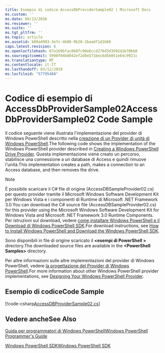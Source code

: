 ```yaml
---
title: Esempio di codice AccessDbProviderSample02 | Microsoft Docs
ms.custom: ''
ms.date: 09/13/2016
ms.reviewer: ''
ms.suite: ''
ms.tgt_pltfrm: ''
ms.topic: article
ms.assetid: b89a4903-3efc-4b08-9b20-2baadf1d1b66
caps.latest.revision: 6
ms.openlocfilehash: 67a169bfac0b0fc90e6ccd276d3d3592d1b70bb0
ms.sourcegitcommit: 5990f04b8042ef2d8e571bec6d5b051e64c9921c
ms.translationtype: MT
ms.contentlocale: it-IT
ms.lasthandoff: 03/12/2019
ms.locfileid: "57795488"
---
```

# <a name="accessdbprovidersample02-code-sample"></a><span data-ttu-id="c6b21-102">Codice di esempio di AccessDbProviderSample02</span><span class="sxs-lookup"><span data-stu-id="c6b21-102">AccessDbProviderSample02 Code Sample</span></span>

<span data-ttu-id="c6b21-103">Il codice seguente viene illustrata l'implementazione del provider di Windows PowerShell descritto nella [creazione di un Provider di unità di Windows PowerShell](./creating-a-windows-powershell-drive-provider.md).</span><span class="sxs-lookup"><span data-stu-id="c6b21-103">The following code shows the implementation of the Windows PowerShell provider described in [Creating a Windows PowerShell Drive Provider](./creating-a-windows-powershell-drive-provider.md).</span></span> <span data-ttu-id="c6b21-104">Questa implementazione viene creato un percorso, stabilisce una connessione a un database di Access e quindi rimuove l'unità.</span><span class="sxs-lookup"><span data-stu-id="c6b21-104">This implementation creates a path, makes a connection to an Access database, and then removes the drive.</span></span>

> [!NOTE]
> <span data-ttu-id="c6b21-105">È possibile scaricare il C# file di origine (AccessDBSampleProvider02.cs) per questo provider tramite il Microsoft Windows Software Development Kit per Windows Vista e i componenti di Runtime di Microsoft .NET Framework 3.0.</span><span class="sxs-lookup"><span data-stu-id="c6b21-105">You can download the C# source file (AccessDBSampleProvider02.cs) for this provider using the Microsoft Windows Software Development Kit for Windows Vista and Microsoft .NET Framework 3.0 Runtime Components.</span></span> <span data-ttu-id="c6b21-106">Per istruzioni sul download, vedere [come installare Windows PowerShell e il Download di Windows PowerShell SDK](/powershell/developer/installing-the-windows-powershell-sdk).</span><span class="sxs-lookup"><span data-stu-id="c6b21-106">For download instructions, see [How to Install Windows PowerShell and Download the Windows PowerShell SDK](/powershell/developer/installing-the-windows-powershell-sdk).</span></span>
>
> <span data-ttu-id="c6b21-107">Sono disponibili in file di origine scaricato il  **\<esempi di PowerShell >** directory.</span><span class="sxs-lookup"><span data-stu-id="c6b21-107">The downloaded source files are available in the **\<PowerShell Samples>** directory.</span></span>
>
> <span data-ttu-id="c6b21-108">Per altre informazioni sulle altre implementazioni del provider di Windows PowerShell, vedere [la progettazione del Provider di Windows PowerShell](./designing-your-windows-powershell-provider.md).</span><span class="sxs-lookup"><span data-stu-id="c6b21-108">For more information about other Windows PowerShell provider implementations, see [Designing Your Windows PowerShell Provider](./designing-your-windows-powershell-provider.md).</span></span>

## <a name="code-sample"></a><span data-ttu-id="c6b21-109">Esempio di codice</span><span class="sxs-lookup"><span data-stu-id="c6b21-109">Code Sample</span></span>

[!code-csharp[AccessDBProviderSample02.cs](../../powershell-sdk-samples/SDK-2.0/csharp/AccessDBProviderSample02/AccessDBProviderSample02.cs#L11-L154 "AccessDBProviderSample02.cs")]


## <a name="see-also"></a><span data-ttu-id="c6b21-110">Vedere anche</span><span class="sxs-lookup"><span data-stu-id="c6b21-110">See Also</span></span>

[<span data-ttu-id="c6b21-111">Guida per programmatori di Windows PowerShell</span><span class="sxs-lookup"><span data-stu-id="c6b21-111">Windows PowerShell Programmer's Guide</span></span>](./windows-powershell-programmer-s-guide.md)

[<span data-ttu-id="c6b21-112">Windows PowerShell SDK</span><span class="sxs-lookup"><span data-stu-id="c6b21-112">Windows PowerShell SDK</span></span>](../windows-powershell-reference.md)